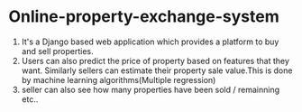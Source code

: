 # Online-property-exchange-system

1. It's a Django based web application which provides a platform to buy and sell properties.
2. Users can also predict the price of property based on features that they want. Similarly sellers can estimate their property sale value.This is done by machine learning algorithms(Multiple regression)
3. seller can also see how many properties have been sold / remainning etc..
